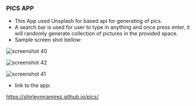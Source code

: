 ### PICS APP ###

- This App used Unsplash for based api for generating of pics.
- A search bar is used for user to type in anything and once press enter, it will randomly generate collection of pictures in the provided space.
- Sample screen shot bellow:

![screenshot 40](https://user-images.githubusercontent.com/31137669/52364977-9b488380-2a03-11e9-8ca3-47f3bc78b70a.png)

![screenshot 42](https://user-images.githubusercontent.com/31137669/52364981-9e437400-2a03-11e9-8b6c-3432b32166bc.png)

![screenshot 41](https://user-images.githubusercontent.com/31137669/52364987-a0a5ce00-2a03-11e9-85ee-ea387d4d2c00.png)

- link to the app:

https://shirleymramirez.github.io/pics/

